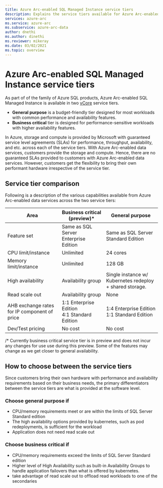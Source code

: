 ```yaml
---
title: Azure Arc-enabled SQL Managed Instance service tiers
description: Explains the service tiers available for Azure Arc-enabled SQL Managed Instance deployments. 
services: azure-arc
ms.service: azure-arc
ms.subservice: azure-arc-data
author: dnethi
ms.author: dinethi
ms.reviewer: mikeray
ms.date: 03/02/2021
ms.topic: overview
---
```


# Azure Arc-enabled SQL Managed Instance service tiers

As part of of the family of Azure SQL products, Azure Arc-enabled SQL Managed Instance is available in two [vCore](../../azure-sql/database/service-tiers-vcore.md) service tiers.

- **General purpose** is a budget-friendly tier designed for most workloads with common performance and availability features.
- **Business critical** tier is designed for performance-sensitive workloads with higher availability features.

In Azure, storage and compute is provided by Microsoft with guaranteed service level agreements (SLAs) for performance, throughput, availability, and etc. across each of the service tiers. With Azure Arc-enabled data services, customers provide the storage and compute. Hence, there are no guaranteed SLAs provided to customers with Azure Arc-enabled data services. However, customers get the flexibility to bring their own performant hardware irrespective of the service tier. 

## Service tier comparison

Following is a description of the various capabilities available from Azure Arc-enabled data services across the two service tiers:


Area | Business critical (preview)* | General purpose
----------|-----------------|------------------
Feature set | Same as SQL Server Enterprise Edition | Same as SQL Server Standard Edition
CPU limit/instance | Unlimited  | 24 cores
Memory limit/instance | Unlimited | 128 GB
High availability | Availability group | Single instance w/ Kubernetes redeploy + shared storage.
Read scale out | Availability group | None
AHB exchange rates for IP component of price | 1:1 Enterprise Edition <br> 4:1 Standard Edition | 1:4 Enterprise Edition​ <br> 1:1 Standard Edition 
Dev/Test pricing | No cost | No cost

/* Currently business critical service tier is in preview and does not incur any changes for use use during this preview. Some of the features may change as we get closer to general availability.

## How to choose between the service tiers

Since customers bring their own hardware with performance and availability requirements based on their business needs, the primary differentiators between the service tiers are what is provided at the software level. 

### Choose general purpose if

- CPU/memory requirements meet or are within the limits of SQL Server Standard edition 
- The high availability options provided by kubernetes, such as pod redeployments, is sufficient for the workload
- Application does not need read scale out

### Choose business critical if

- CPU/memory requirements exceed the limits of SQL Server Standard edition 
- Higher level of High Availability such as built-in Availability Groups to handle application failovers than what is offered by kubernetes. 
- take advantage of read scale out to offload read workloads to one of the secondaries